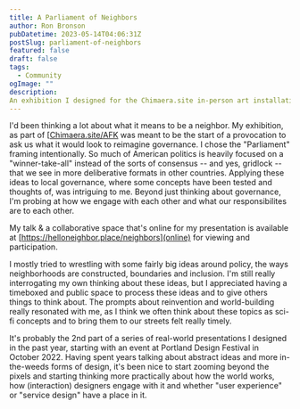 ```yaml
---
title: A Parliament of Neighbors
author: Ron Bronson
pubDatetime: 2023-05-14T04:06:31Z
postSlug: parliament-of-neighbors
featured: false
draft: false
tags:
  - Community
ogImage: ""
description:
An exhibition I designed for the Chimaera.site in-person art installation at the Lloyd Center Mall in May 2023.
---
```


I'd been thinking a lot about what it means to be a neighbor. My exhibition, as part of [[Chimaera.site/AFK](https://www.chimaera.site/afk) was meant to be the start of a provocation to ask us what it would look to reimagine governance. I chose the "Parliament" framing intentionally. So much of American politics is heavily focused on a "winner-take-all" instead of the sorts of consensus -- and yes, gridlock -- that we see in more deliberative formats in other countries. Applying these ideas to local governance, where some concepts have been tested and thoughts of, was intriguing to me. Beyond just thinking about governance, I'm probing at how we engage with each other and what our responsibilites are to each other. 

My talk & a collaborative space that's online for my presentation is available at [https://helloneighbor.place/neighbors](online) for viewing and participation. 

I mostly tried to wrestling with some fairly big ideas around policy, the ways neighborhoods are constructed, boundaries and inclusion. I'm still really interrogating my own thinking about these ideas, but I appreciated having a timeboxed and public space to process these ideas and to give others things to think about. The prompts about reinvention and world-building really resonated with me, as I think we often think about these topics as sci-fi concepts and to bring them to our streets felt really timely.

It's probably the 2nd part of a series of real-world presentations I designed in the past year, starting with an event at Portland Design Festival in October 2022. Having spent years talking about abstract ideas and more in-the-weeds forms of design, it's been nice to start zooming beyond the pixels and starting thinking more practically about how the world works, how (interaction) designers engage with it and whether "user experience" or "service design" have a place in it. 
